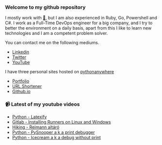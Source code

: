 ### Welcome to my github repository

I mostly work with [:snake:](https://www.python.org/), but I am also experienced in Ruby, Go, Powershell and C#. I work as a Full-Time DevOps engineer for a big company, and I try to better the environment on a daily basis, apart from this I like to learn new technologies and I am a competent problem solver.

You can contact me on the following mediums.
- [Linkedin](https://www.linkedin.com/in/r3ap3rpy)
- [Twitter](https://twitter.com/r3ap3rpy)
- [YouTube](https://www.youtube.com/channel/UC1qkMXH8d2I9DDAtBSeEHqg)

I have three personal sites hosted on [pythonanywhere](https://www.pythonanywhere.com/)
- [Portfolio](http://r3ap3rpy.pythonanywhere.com/)
- [URL Shortener](http://shortenpy.pythonanywhere.com/)
- [Github.io](https://r3ap3rpy.github.io/)

### :video_camera: Latest of my youtube videos
<!-- YOUTUBE:START -->
- [Python - Latexify](https://www.youtube.com/watch?v=X-zeyGf--vQ)
- [Gitlab - Installing Runners on Linux and Windows](https://www.youtube.com/watch?v=-BPqufFmFG4)
- [Hiking - Reimann altáró](https://www.youtube.com/watch?v=np1klyTfxQ8)
- [Python - PySnooper a k a  print debugger](https://www.youtube.com/watch?v=d0OkxaVwjhs)
- [Python - Icecream a k a  debug without print](https://www.youtube.com/watch?v=zN0VsKYyNK8)
<!-- YOUTUBE:END -->

